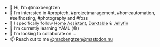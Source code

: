 - 👋 Hi, I’m @maxbengtzen
- 👀 I’m interested in #proptech, #projectmanagement, #homeautomation, #selfhosting, #photography and #foss
- 🔖 I specifically follow [Home Assistant](https://github.com/home-assistant), [Darktable](https://github.com/darktable-org/darktable) & [Jellyfin](https://github.com/jellyfin)
- 🌱 I’m currently learning YAML (😅)
- 💞️ I’m looking to collaborate on ...
- 📫 Reach out to me [@maxbengtzen@mastodon.nu](https://mastodon.nu/@maxbengtzen)

<!---
bngtzn/bngtzn is a ✨ special ✨ repository because its `README.md` (this file) appears on your GitHub profile.
You can click the Preview link to take a look at your changes.
--->
